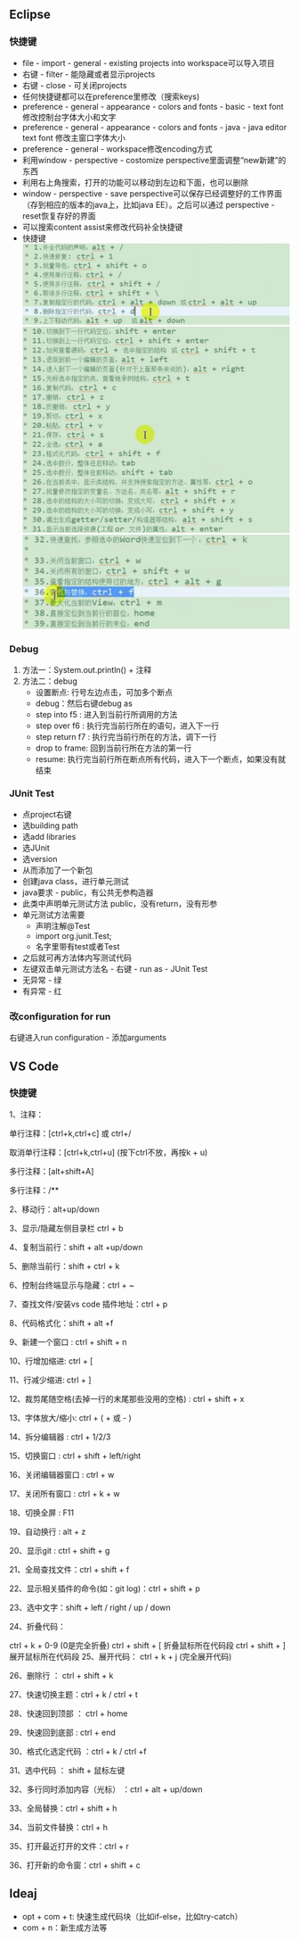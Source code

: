 ## Eclipse

### 快捷键
* file - import - general - existing projects into workspace可以导入项目
* 右键 - filter - 能隐藏或者显示projects
* 右键 - close - 可关闭projects
* 任何快捷键都可以在preference里修改（搜索keys)
* preference - general - appearance - colors and fonts - basic - text font修改控制台字体大小和文字
* preference - general - appearance - colors and fonts - java - java editor text font 修改主窗口字体大小
* preference - general - workspace修改encoding方式
* 利用window - perspective - costomize perspective里面调整“new新建”的东西
* 利用右上角搜索，打开的功能可以移动到左边和下面，也可以删除
* window - perspective - save perspective可以保存已经调整好的工作界面（存到相应的版本的java上，比如java EE）。之后可以通过 perspective - reset恢复存好的界面
* 可以搜索content assist来修改代码补全快捷键
* 快捷键
  ![](./picture/quick_eclipse1.png)
  ![](./picture/quick_eclipse2.png)
  ![](./picture/quick_eclipse3.png)

### Debug
1. 方法一：System.out.println() + 注释
2. 方法二：debug
   * 设置断点: 行号左边点击，可加多个断点
   * debug：然后右键debug as
   * step into f5 : 进入到当前行所调用的方法
   * step over f6 : 执行完当前行所在的语句，进入下一行
   * step return f7 : 执行完当前行所在的方法，调下一行
   * drop to frame: 回到当前行所在方法的第一行
   * resume: 执行完当前行所在断点所有代码，进入下一个断点，如果没有就结束

### JUnit Test
  * 点project右键
  * 选building path
  * 选add libraries
  * 选JUnit
  * 选version
  * 从而添加了一个新包
  * 创建java class，进行单元测试
  * java要求 - public，有公共无参构造器
  * 此类中声明单元测试方法 public，没有return，没有形参
  * 单元测试方法需要
    * 声明注解@Test
    * import org.junit.Test;
    * 名字里带有test或者Test
  * 之后就可再方法体内写测试代码
  * 左键双击单元测试方法名 - 右键 - run as - JUnit Test
  * 无异常 - 绿
  * 有异常 - 红

### 改configuration for run
右键进入run configuration - 添加arguments
  
## VS Code
### 快捷键
1、注释：

单行注释：[ctrl+k,ctrl+c] 或 ctrl+/

取消单行注释：[ctrl+k,ctrl+u] (按下ctrl不放，再按k + u)

多行注释：[alt+shift+A]

多行注释：/**

2、移动行：alt+up/down

3、显示/隐藏左侧目录栏 ctrl + b

4、复制当前行：shift + alt +up/down

5、删除当前行：shift + ctrl + k

6、控制台终端显示与隐藏：ctrl + ~

7、查找文件/安装vs code 插件地址：ctrl + p

8、代码格式化：shift + alt +f

9、新建一个窗口 : ctrl + shift + n

10、行增加缩进: ctrl + [

11、行减少缩进: ctrl + ]

12、裁剪尾随空格(去掉一行的末尾那些没用的空格) : ctrl + shift + x

13、字体放大/缩小: ctrl + ( + 或 - )

14、拆分编辑器 : ctrl + 1/2/3

15、切换窗口 : ctrl + shift + left/right

16、关闭编辑器窗口 : ctrl + w

17、关闭所有窗口 : ctrl + k + w

18、切换全屏 : F11

19、自动换行 : alt + z

20、显示git : ctrl + shift + g

21、全局查找文件：ctrl + shift + f

22、显示相关插件的命令(如：git log)：ctrl + shift + p

23、选中文字：shift + left / right / up / down

24、折叠代码：

ctrl + k + 0-9 (0是完全折叠)
ctrl + shift + [ 折叠鼠标所在代码段
ctrl + shift + ] 展开鼠标所在代码段
25、展开代码： ctrl + k + j (完全展开代码)

26、删除行 ： ctrl + shift + k

27、快速切换主题：ctrl + k / ctrl + t

28、快速回到顶部 ： ctrl + home

29、快速回到底部 : ctrl + end

30、格式化选定代码 ：ctrl + k / ctrl +f

31、选中代码 ： shift + 鼠标左键

32、多行同时添加内容（光标） ：ctrl + alt + up/down

33、全局替换：ctrl + shift + h

34、当前文件替换：ctrl + h

35、打开最近打开的文件：ctrl + r

36、打开新的命令窗：ctrl + shift + c

## Ideaj

* opt + com + t: 快速生成代码块（比如if-else，比如try-catch）
* com + n：新生成方法等